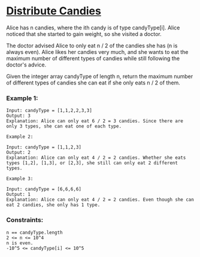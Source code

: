 # [Distribute Candies](https://leetcode.com/problems/distribute-candies/)

Alice has n candies, where the ith candy is of type candyType[i]. Alice noticed that she started to gain weight, so she visited a doctor.

The doctor advised Alice to only eat n / 2 of the candies she has (n is always even). Alice likes her candies very much, and she wants to eat the maximum number of different types of candies while still following the doctor's advice.

Given the integer array candyType of length n, return the maximum number of different types of candies she can eat if she only eats n / 2 of them.

 

### Example 1:

    Input: candyType = [1,1,2,2,3,3]
    Output: 3
    Explanation: Alice can only eat 6 / 2 = 3 candies. Since there are only 3 types, she can eat one of each type.

    Example 2:

    Input: candyType = [1,1,2,3]
    Output: 2
    Explanation: Alice can only eat 4 / 2 = 2 candies. Whether she eats types [1,2], [1,3], or [2,3], she still can only eat 2 different types.

    Example 3:

    Input: candyType = [6,6,6,6]
    Output: 1
    Explanation: Alice can only eat 4 / 2 = 2 candies. Even though she can eat 2 candies, she only has 1 type.

 

### Constraints:

    n == candyType.length
    2 <= n <= 10^4
    n is even.
    -10^5 <= candyType[i] <= 10^5

